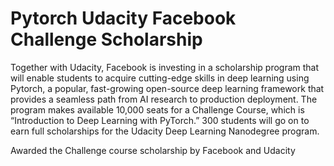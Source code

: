# Pytorch Udacity Facebook Challenge Scholarship

Together with Udacity, Facebook is investing in a scholarship program that will enable students to acquire cutting-edge skills in deep learning using Pytorch, a popular, fast-growing open-source deep learning framework that provides a seamless path from AI research to production deployment. The program makes available 10,000 seats for a Challenge Course, which is “Introduction to Deep Learning with PyTorch.” 300 students will go on to earn full scholarships for the Udacity Deep Learning Nanodegree program.


Awarded the Challenge course scholarship by Facebook and Udacity
